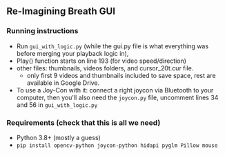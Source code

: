 ## Re-Imagining Breath GUI
### Running instructions

- Run `gui_with_logic.py` (while the  gui.py file is what everything was before merging your playback logic in), 
- Play() function starts on line 193 (for video speed/direction)
- other files: thumbnails, videos folders, and cursor_20t.cur file. 
	- only first 9 videos and thumbnails included to save space, rest are available in Google Drive.
- To use a Joy-Con with it: connect a right joycon via Bluetooth to your computer, then you'll also need the `joycon.py` file, uncomment lines 34 and 56 in `gui_with_logic.py `

### Requirements (check that this is all we need)
- Python 3.8+ (mostly a guess)
- `pip install opencv-python joycon-python hidapi pyglm Pillow mouse`